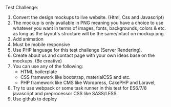 Test Challenge:
1. Convert the design mockups to live website. (Html, Css and Javascript)
2. The mockup is only available in PNG meaning you have a choice to use 
    whatever you want in terms of images, fonts, backgrounds, colors & etc. as 
    long as the layout's structure will be the same/intact on mockup.png.
3. Add animation
4. Must be mobile responsive
4. Use PHP language for this test challenge (Server Rendering). 
5. Create about us and contact page with your own ideas base on the mockups. (Be creative)
6. You can use any of the following:
    - HTML boilerplate     
    - CSS framework like bootstrap, materialCSS and etc.     
    - PHP framework like CMS like Wordpress, CakePHP and Laravel,
7. Try to use webpack or some task runner in this test for ES6/7/8 javascript and preprocessor CSS like SASS/LESS.
8. Use github to deploy 
